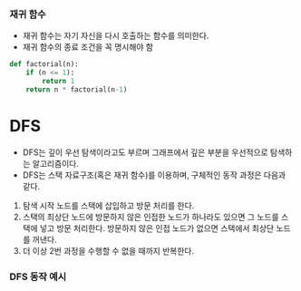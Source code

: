 ### 재귀 함수
+ 재귀 함수는 자기 자신을 다시 호출하는 함수를 의미한다.
+ 재귀 함수의 종료 조건을 꼭 명시해야 함

```python
def factorial(n):
    if (n <= 1):
        return 1
    return n * factorial(n-1)
```

# DFS
+ DFS는 깊이 우선 탐색이라고도 부르며 그래프에서 깊은 부분을 우선적으로 탐색하는 알고리즘이다.
+ DFS는 스택 자료구조(혹은 재귀 함수)를 이용하며, 구체적인 동작 과정은 다음과 같다.
1. 탐색 시작 노드를 스택에 삽입하고 방문 처리를 한다.
2. 스택의 최상단 노드에 방문하지 않은 인접한 노드가 하나라도 있으면 그 노드를 스택에 넣고 방문 처리한다. 방문하지 않은 인접 노드가 없으면 스택에서 최상단 노드를 꺼낸다.
3. 더 이상 2번 과정을 수행할 수 없을 때까지 반복한다.

### DFS 동작 예시 
